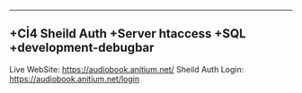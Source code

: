 ---------
+Cİ4 Sheild Auth
+Server htaccess
+SQL
+development-debugbar
-----------------

Live WebSite: https://audiobook.anitium.net/
Sheild Auth Login: https://audiobook.anitium.net/login 
